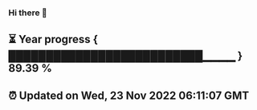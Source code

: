 ### Hi there 👋
⏳ Year progress { ██████████████████████████▁▁▁▁ } 89.39 %
---
⏰ Updated on Wed, 23 Nov 2022 06:11:07 GMT
---
